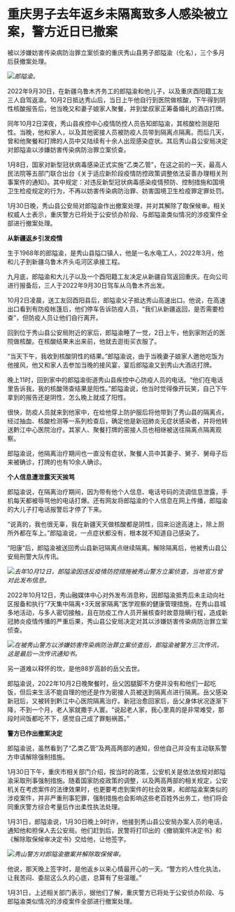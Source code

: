 # 重庆男子去年返乡未隔离致多人感染被立案，警方近日已撤案

被以涉嫌妨害传染病防治罪立案侦查的重庆秀山县男子郎隘渝（化名），三个多月后获撤案处理。

![](https://inews.gtimg.com/newsapp_bt/0/15640471028/1000)_郎隘渝。_

2022年9月30日，在新疆乌鲁木齐务工的郎隘渝和他儿子，以及重庆酉阳籍工友三人自驾返渝。10月2日抵达秀山后，当日上午他自行到医院做核酸，下午得到阴性核酸报告后，他当晚又和妻子娘家人聚餐，并到堂叔家正筹备婚礼的酒店打牌。

同年10月2日深夜，秀山县疾控中心疫情防控人员告知郎隘渝，其核酸检测是阳性。当晚，他和家人，以及其他密接人员被防疫人员带到隔离点隔离。而后几天，曾和他聚餐和打牌的人员中又陆续有十余人出现感染症状。其后秀山县公安局决定对郎隘渝以涉嫌妨害传染病防治罪立案侦查。

1月8日，国家对新型冠状病毒感染正式实施“乙类乙管”，在这之前的一天，最高人民法院等五部门联合出台《关于适应新阶段疫情防控政策调整依法妥善办理相关刑事案件的通知》。其中规定：对违反新型冠状病毒感染疫情预防、控制措施和国境卫生检疫规定的行为，不再以妨害传染病防治罪、妨害国境卫生检疫罪定罪处罚。

1月30日晚，秀山县公安局对郎隘渝作出撤案处理，并对其解除了取保候审。相关权威人士表示，重庆警方已将处于公安侦办阶段、与郎隘渝类似情况的涉疫案件全部进行撤案处理。

**从新疆返乡引发疫情**

生于1968年的郎隘渝，是秀山县隘口镇人，他是一名水电工人，2022年3月，他和儿子到新疆乌鲁木齐头屯河区承接工程。

九月底，郎隘渝和大儿子以及一个酉阳籍工友决定从新疆自驾返回重庆。在向公司进行报备后，三人于2022年9月30日驾车从乌鲁木齐出发。

10月2日凌晨，送工友回酉阳县后，郎隘渝父子抵达秀山高速出口。他说，在高速出口看到有防疫帐篷后，他们停车告诉防疫人员，“我们从新疆返回，是否需要检查”，但防疫人员让他们自行离开。

回到位于秀山县公安局附近的家后，郎隘渝睡了一觉，2日上午，他到家附近的医院做核酸。在核酸结果未出来前，他就去逛街买衣服了。

“当天下午，我收到核酸阴性的结果。”郎隘渝说，由于当晚妻子娘家人邀他吃饭为他接风，他又和家人去参加当晚的接风宴，宴后郎隘渝又到秀山大酒店打牌。

晚上11时，回到家中的郎隘渝街道秀山县疾控中心防疫人员的电话。“他们在电话里告诉我，我的核酸筛查结果是阳性。”郎隘渝说，他当时觉得像开玩笑，自己下午拿到的报告还是阴性，怎么晚上就成了阳性。

很快，防疫人员就来到他家中，在给他穿上防护服后将他带到了秀山县的隔离点，经过抽血、核酸检测等一系列检查后，确定他是新冠肺炎无症状感染者，并将他转送黔江中心医院治疗。其家人、聚餐打牌的密接人员也相继被送往隔离点隔离观察。

郎隘渝说，他隔离治疗期间也一直没有症状，聚餐人员中其妻子、舅子、舅母子后来被确诊，打牌的也有10余人确诊。

**个人信息遭泄露天天挨骂**

郎隘渝说，在隔离治疗期间，因为带有他个人信息、电话号码的流调信息泄露，手机每天都被辱骂他的电话打爆。还有网友将郎隘渝的个人信息在网上传播，郎隘渝的大儿子打电话报警后才停了下来。

“说真的，我也很无辜，我在新疆天天做核酸都是阴性，回来沿途高速上，除上厕所外都在车上。”郎隘渝说，一点症状都没有，根本就不知道自己感染了。

“阳康”后，郎隘渝被送回秀山县新冠隔离点继续隔离。解除隔离后，他被秀山县公安局刑警大队传讯。

![](https://inews.gtimg.com/newsapp_bt/0/15640471034/1000)_去年10月12日，郎隘渝因违反疫情防控措施被秀山警方立案侦查，当地官方曾对此发布信息。_

2022年10月12日，秀山融媒体中心对外发布消息称，因郎隘渝抵秀后未主动向社区报备和执行“7天集中隔离+3天居家隔离”医学观察的健康管理措施，在秀山县城多地活动，与多人密切接触，且在防疫工作人员开展核查时故意隐瞒行程，造成新冠肺炎疫情传播的严重后果，秀山县公安局决定对其以涉嫌妨害传染病防治罪立案侦查。

![](https://inews.gtimg.com/newsapp_bt/0/15640471040/1000)_在被秀山警方以涉嫌妨害传染病防治罪立案侦查后，郎隘渝被警方三次传讯，这是最后一次传讯通知书。_

另一道难以释怀的坎，是他88岁高龄的岳父去世。

郎隘渝说，2022年10月2日晚聚餐时，岳父因腿脚不方便并没有和他们一起吃饭，但后来生活不能自理的他还是作为密接人员被送到隔离点进行隔离。岳父感染新冠后，又被转到黔江中心医院隔离治疗。新冠治愈回家后，岳父身体状况逐渐下降，不到一个月，老人家就撒手人寰。“说起老人家，我心里真的是非常难受，那段时间饭都吃不下，感觉自己成了罪魁祸首。”

**警方已作出撤案决定**

郎隘渝说，虽然看到了“乙类乙管”及两高两部的通知，但他自己并没有主动联系警方申请解除强制措施。

1月30日下午，重庆市相关部门介绍，按当时的政策，公安机关是依法依规对郎隘渝采取刑事强制措施。随着国家防疫政策的调整，以及两高两部的相关规定，公安机关在考虑案件的法律效果时，也更要考虑到案件的社会效果，和郎隘渝案类似的涉疫案件，并非严重刑事犯罪，强制措施也会影响这些老百姓外出务工，他们将会同重庆警方综合考量后作出柔性执法处理。

1月31日，郎隘渝说，1月30日晚上9时许，他接到秀山县公安局办案人员的电话，通知他和担保人去公安局。他们赶到后，民警将打印出的《撤销案件决定书》和《解除取保候审决定书》交给他，让他签字。

![](https://inews.gtimg.com/newsapp_bt/0/15640471048/1000)_秀山警方对郎隘渝撤案并解除取保候审。_

他说，那天晚上签字时，是他返乡以来心情最开心的一天。“警方的人性化执法，让我苦闷、委屈这么久的心底，总算有了些温暖。”

1月31日，上述相关部门表示，据他们了解，重庆警方已将处于公安侦办阶段、与郎隘渝类似情况的涉疫案件全部进行撤案处理。

